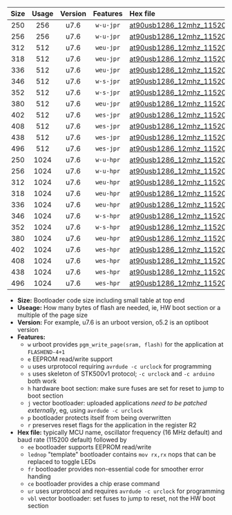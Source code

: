 |Size|Usage|Version|Features|Hex file|
|:-:|:-:|:-:|:-:|:--|
|250|256|u7.6|`w-u-jpr`|[at90usb1286_12mhz_115200bps_ur_vbl.hex](https://raw.githubusercontent.com/stefanrueger/urboot/main/at90usb1286_12mhz_115200bps_ur_vbl.hex)|
|256|256|u7.6|`w-u-jpr`|[at90usb1286_12mhz_115200bps_lednop_ur_vbl.hex](https://raw.githubusercontent.com/stefanrueger/urboot/main/at90usb1286_12mhz_115200bps_lednop_ur_vbl.hex)|
|312|512|u7.6|`weu-jpr`|[at90usb1286_12mhz_115200bps_ee_ur_vbl.hex](https://raw.githubusercontent.com/stefanrueger/urboot/main/at90usb1286_12mhz_115200bps_ee_ur_vbl.hex)|
|318|512|u7.6|`weu-jpr`|[at90usb1286_12mhz_115200bps_ee_lednop_ur_vbl.hex](https://raw.githubusercontent.com/stefanrueger/urboot/main/at90usb1286_12mhz_115200bps_ee_lednop_ur_vbl.hex)|
|336|512|u7.6|`weu-jpr`|[at90usb1286_12mhz_115200bps_ee_lednop_fr_ur_vbl.hex](https://raw.githubusercontent.com/stefanrueger/urboot/main/at90usb1286_12mhz_115200bps_ee_lednop_fr_ur_vbl.hex)|
|346|512|u7.6|`w-s-jpr`|[at90usb1286_12mhz_115200bps_vbl.hex](https://raw.githubusercontent.com/stefanrueger/urboot/main/at90usb1286_12mhz_115200bps_vbl.hex)|
|352|512|u7.6|`w-s-jpr`|[at90usb1286_12mhz_115200bps_lednop_vbl.hex](https://raw.githubusercontent.com/stefanrueger/urboot/main/at90usb1286_12mhz_115200bps_lednop_vbl.hex)|
|380|512|u7.6|`weu-jpr`|[at90usb1286_12mhz_115200bps_ee_lednop_fr_ce_ur_vbl.hex](https://raw.githubusercontent.com/stefanrueger/urboot/main/at90usb1286_12mhz_115200bps_ee_lednop_fr_ce_ur_vbl.hex)|
|402|512|u7.6|`wes-jpr`|[at90usb1286_12mhz_115200bps_ee_vbl.hex](https://raw.githubusercontent.com/stefanrueger/urboot/main/at90usb1286_12mhz_115200bps_ee_vbl.hex)|
|408|512|u7.6|`wes-jpr`|[at90usb1286_12mhz_115200bps_ee_lednop_vbl.hex](https://raw.githubusercontent.com/stefanrueger/urboot/main/at90usb1286_12mhz_115200bps_ee_lednop_vbl.hex)|
|438|512|u7.6|`wes-jpr`|[at90usb1286_12mhz_115200bps_ee_lednop_fr_vbl.hex](https://raw.githubusercontent.com/stefanrueger/urboot/main/at90usb1286_12mhz_115200bps_ee_lednop_fr_vbl.hex)|
|496|512|u7.6|`wes-jpr`|[at90usb1286_12mhz_115200bps_ee_lednop_fr_ce_vbl.hex](https://raw.githubusercontent.com/stefanrueger/urboot/main/at90usb1286_12mhz_115200bps_ee_lednop_fr_ce_vbl.hex)|
|250|1024|u7.6|`w-u-hpr`|[at90usb1286_12mhz_115200bps_ur.hex](https://raw.githubusercontent.com/stefanrueger/urboot/main/at90usb1286_12mhz_115200bps_ur.hex)|
|256|1024|u7.6|`w-u-hpr`|[at90usb1286_12mhz_115200bps_lednop_ur.hex](https://raw.githubusercontent.com/stefanrueger/urboot/main/at90usb1286_12mhz_115200bps_lednop_ur.hex)|
|312|1024|u7.6|`weu-hpr`|[at90usb1286_12mhz_115200bps_ee_ur.hex](https://raw.githubusercontent.com/stefanrueger/urboot/main/at90usb1286_12mhz_115200bps_ee_ur.hex)|
|318|1024|u7.6|`weu-hpr`|[at90usb1286_12mhz_115200bps_ee_lednop_ur.hex](https://raw.githubusercontent.com/stefanrueger/urboot/main/at90usb1286_12mhz_115200bps_ee_lednop_ur.hex)|
|336|1024|u7.6|`weu-hpr`|[at90usb1286_12mhz_115200bps_ee_lednop_fr_ur.hex](https://raw.githubusercontent.com/stefanrueger/urboot/main/at90usb1286_12mhz_115200bps_ee_lednop_fr_ur.hex)|
|346|1024|u7.6|`w-s-hpr`|[at90usb1286_12mhz_115200bps.hex](https://raw.githubusercontent.com/stefanrueger/urboot/main/at90usb1286_12mhz_115200bps.hex)|
|352|1024|u7.6|`w-s-hpr`|[at90usb1286_12mhz_115200bps_lednop.hex](https://raw.githubusercontent.com/stefanrueger/urboot/main/at90usb1286_12mhz_115200bps_lednop.hex)|
|380|1024|u7.6|`weu-hpr`|[at90usb1286_12mhz_115200bps_ee_lednop_fr_ce_ur.hex](https://raw.githubusercontent.com/stefanrueger/urboot/main/at90usb1286_12mhz_115200bps_ee_lednop_fr_ce_ur.hex)|
|402|1024|u7.6|`wes-hpr`|[at90usb1286_12mhz_115200bps_ee.hex](https://raw.githubusercontent.com/stefanrueger/urboot/main/at90usb1286_12mhz_115200bps_ee.hex)|
|408|1024|u7.6|`wes-hpr`|[at90usb1286_12mhz_115200bps_ee_lednop.hex](https://raw.githubusercontent.com/stefanrueger/urboot/main/at90usb1286_12mhz_115200bps_ee_lednop.hex)|
|438|1024|u7.6|`wes-hpr`|[at90usb1286_12mhz_115200bps_ee_lednop_fr.hex](https://raw.githubusercontent.com/stefanrueger/urboot/main/at90usb1286_12mhz_115200bps_ee_lednop_fr.hex)|
|496|1024|u7.6|`wes-hpr`|[at90usb1286_12mhz_115200bps_ee_lednop_fr_ce.hex](https://raw.githubusercontent.com/stefanrueger/urboot/main/at90usb1286_12mhz_115200bps_ee_lednop_fr_ce.hex)|

- **Size:** Bootloader code size including small table at top end
- **Useage:** How many bytes of flash are needed, ie, HW boot section or a multiple of the page size
- **Version:** For example, u7.6 is an urboot version, o5.2 is an optiboot version
- **Features:**
  + `w` urboot provides `pgm_write_page(sram, flash)` for the application at `FLASHEND-4+1`
  + `e` EEPROM read/write support
  + `u` uses urprotocol requiring `avrdude -c urclock` for programming
  + `s` uses skeleton of STK500v1 protocol; `-c urclock` and `-c arduino` both work
  + `h` hardware boot section: make sure fuses are set for reset to jump to boot section
  + `j` vector bootloader: uploaded applications *need to be patched externally*, eg, using `avrdude -c urclock`
  + `p` bootloader protects itself from being overwritten
  + `r` preserves reset flags for the application in the register R2
- **Hex file:** typically MCU name, oscillator frequency (16 MHz default) and baud rate (115200 default) followed by
  + `ee` bootloader supports EEPROM read/write
  + `lednop` "template" bootloader contains `mov rx,rx` nops that can be replaced to toggle LEDs
  + `fr` bootloader provides non-essential code for smoother error handing
  + `ce` bootloader provides a chip erase command
  + `ur` uses urprotocol and requires `avrdude -c urclock` for programming
  + `vbl` vector bootloader: set fuses to jump to reset, not the HW boot section
